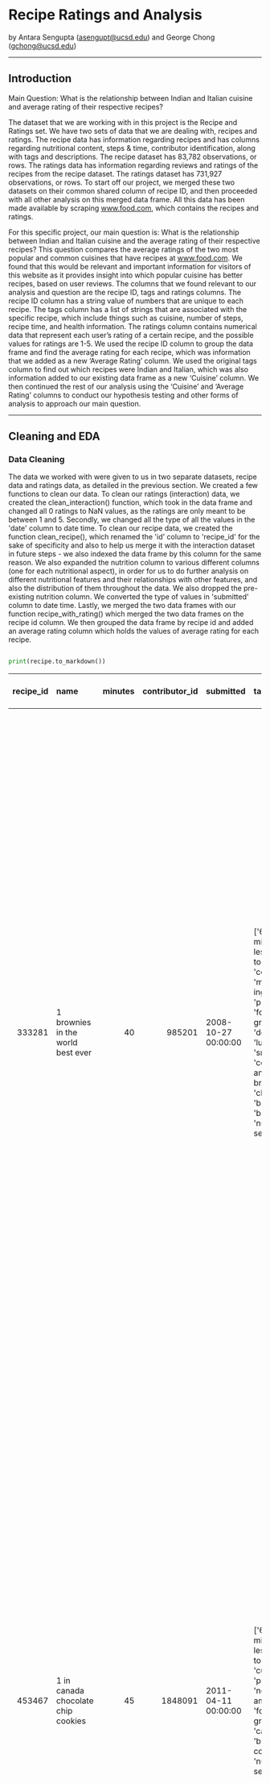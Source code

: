 


# Recipe Ratings and Analysis

by Antara Sengupta (asengupt@ucsd.edu) and George Chong (gchong@ucsd.edu)

---

## Introduction

Main Question: What is the relationship between Indian and Italian cuisine and average rating of their respective recipes?

The dataset that we are working with in this project is the Recipe and Ratings set. We have two sets of data that we are dealing with, recipes and ratings. The recipe data has information regarding recipes and has columns regarding nutritional content, steps & time, contributor identification, along with tags and descriptions. The recipe dataset has 83,782 observations, or rows. The ratings data has information regarding reviews and ratings of the recipes from the recipe dataset. The ratings dataset has 731,927 observations, or rows. To start off our project, we merged these two datasets on their common shared column of recipe ID, and then proceeded with all other analysis on this merged data frame. All this data has been made available by scraping www.food.com, which contains the recipes and ratings. 

For this specific project, our main question is: What is the relationship between Indian and Italian cuisine and the average rating of their respective recipes? This question compares the average ratings of the two most popular and common cuisines that have recipes at www.food.com. We found that this would be relevant and important information for visitors of this website as it provides insight into which popular cuisine has better recipes, based on user reviews. The columns that we found relevant to our analysis and question are the recipe ID, tags and ratings columns. The recipe ID column has a string value of numbers that are unique to each recipe. The tags column has a list of strings that are associated with the specific recipe, which include things such as cuisine, number of steps, recipe time, and health information. The ratings column contains numerical data that represent each user’s rating of a certain recipe, and the possible values for ratings are 1-5. We used the recipe ID column to group the data frame and find the average rating for each recipe, which was information that we added as a new ‘Average Rating’ column. We used the original tags column to find out which recipes were Indian and Italian, which was also information added to our existing data frame as a new ‘Cuisine’ column. We then continued the rest of our analysis using the ‘Cuisine’ and ‘Average Rating’ columns to conduct our hypothesis testing and other forms of analysis to approach our main question. 

---

## Cleaning and EDA

### Data Cleaning 

The data we worked with were given to us in two separate datasets, recipe data and ratings data, as detailed in the previous section. We created a few functions to clean our data. To clean our ratings (interaction) data, we created the clean_interaction() function, which took in the data frame and changed all 0 ratings to NaN values, as the ratings are only meant to be between 1 and 5. Secondly, we changed all the type of all the values in the 'date' column to date time. To clean our recipe data, we created the function clean_recipe(), which renamed the 'id' column to 'recipe_id' for the sake of specificity and also to help us merge it with the interaction dataset in future steps - we also indexed the data frame by this column for the same reason. We also expanded the nutrition column to various different columns (one for each nutritional aspect), in order for us to do further analysis on different nutritional features and their relationships with other features, and also the distribution of them throughout the data. We also dropped the pre-existing nutrition column. We converted the type of values in 'submitted' column to date time. Lastly, we merged the two data frames with our function recipe_with_rating() which merged the two data frames on the recipe id column. We then grouped the data frame by recipe id and added an average rating column which holds the values of average rating for each recipe. 

```py

print(recipe.to_markdown())

```

|   recipe_id | name                                 |   minutes |   contributor_id | submitted           | tags                                                                                                                                                                                                                                                                                               |   n_steps | steps                                                                                                                                                                                                                                                                                                                                                                                                                                                                                                                                                                                                                                                                                                                                                                                                                                                                                                                                                                                                                                                                                                                                                                                                                                                                                                                                                                               | description                                                                                                                                                                                                                                                                                                                                                                       | ingredients                                                                                                                                                                                                                             |   n_ingredients |   calories (#) |   total fat (PDV) |   sugar (PDV) |   sodium (PDV) |   protein (PDV) |   saturated fat (PDV) |   carbohydrates (PDV) |   avg rating |
|------------:|:-------------------------------------|----------:|-----------------:|:--------------------|:---------------------------------------------------------------------------------------------------------------------------------------------------------------------------------------------------------------------------------------------------------------------------------------------------|----------:|:------------------------------------------------------------------------------------------------------------------------------------------------------------------------------------------------------------------------------------------------------------------------------------------------------------------------------------------------------------------------------------------------------------------------------------------------------------------------------------------------------------------------------------------------------------------------------------------------------------------------------------------------------------------------------------------------------------------------------------------------------------------------------------------------------------------------------------------------------------------------------------------------------------------------------------------------------------------------------------------------------------------------------------------------------------------------------------------------------------------------------------------------------------------------------------------------------------------------------------------------------------------------------------------------------------------------------------------------------------------------------------|:----------------------------------------------------------------------------------------------------------------------------------------------------------------------------------------------------------------------------------------------------------------------------------------------------------------------------------------------------------------------------------|:----------------------------------------------------------------------------------------------------------------------------------------------------------------------------------------------------------------------------------------|----------------:|---------------:|------------------:|--------------:|---------------:|----------------:|----------------------:|----------------------:|-------------:|
|      333281 | 1 brownies in the world    best ever |        40 |           985201 | 2008-10-27 00:00:00 | ['60-minutes-or-less', 'time-to-make', 'course', 'main-ingredient', 'preparation', 'for-large-groups', 'desserts', 'lunch', 'snacks', 'cookies-and-brownies', 'chocolate', 'bar-cookies', 'brownies', 'number-of-servings']                                                                        |        10 | ['heat the oven to 350f and arrange the rack in the middle', 'line an 8-by-8-inch glass baking dish with aluminum foil', 'combine chocolate and butter in a medium saucepan and cook over medium-low heat , stirring frequently , until evenly melted', 'remove from heat and let cool to room temperature', 'combine eggs , sugar , cocoa powder , vanilla extract , espresso , and salt in a large bowl and briefly stir until just evenly incorporated', 'add cooled chocolate and mix until uniform in color', 'add flour and stir until just incorporated', 'transfer batter to the prepared baking dish', 'bake until a tester inserted in the center of the brownies comes out clean , about 25 to 30 minutes', 'remove from the oven and cool completely before cutting']                                                                                                                                                                                                                                                                                                                                                                                                                                                                                                                                                                                                   | these are the most; chocolatey, moist, rich, dense, fudgy, delicious brownies that you'll ever make.....sereiously! there's no doubt that these will be your fav brownies ever for you can add things to them or make them plain.....either way they're pure heaven!                                                                                                              | ['bittersweet chocolate', 'unsalted butter', 'eggs', 'granulated sugar', 'unsweetened cocoa powder', 'vanilla extract', 'brewed espresso', 'kosher salt', 'all-purpose flour']                                                          |               9 |          138.4 |                10 |            50 |              3 |               3 |                    19 |                     6 |            4 |
|      453467 | 1 in canada chocolate chip cookies   |        45 |          1848091 | 2011-04-11 00:00:00 | ['60-minutes-or-less', 'time-to-make', 'cuisine', 'preparation', 'north-american', 'for-large-groups', 'canadian', 'british-columbian', 'number-of-servings']                                                                                                                                      |        12 | ['pre-heat oven the 350 degrees f', 'in a mixing bowl , sift together the flours and baking powder', 'set aside', 'in another mixing bowl , blend together the sugars , margarine , and salt until light and fluffy', 'add the eggs , water , and vanilla to the margarine / sugar mixture and mix together until well combined', 'add in the flour mixture to the wet ingredients and blend until combined', 'scrape down the sides of the bowl and add the chocolate chips', 'mix until combined', 'scrape down the sides to the bowl again', 'using an ice cream scoop , scoop evenly rounded balls of dough and place of cookie sheet about 1 - 2 inches apart to allow for spreading during baking', 'bake for 10 - 15 minutes or until golden brown on the outside and soft & chewy in the center', 'serve hot and enjoy !']                                                                                                                                                                                                                                                                                                                                                                                                                                                                                                                                                  | this is the recipe that we use at my school cafeteria for chocolate chip cookies. they must be the best chocolate chip cookies i have ever had! if you don't have margarine or don't like it, then just use butter (softened) instead.                                                                                                                                            | ['white sugar', 'brown sugar', 'salt', 'margarine', 'eggs', 'vanilla', 'water', 'all-purpose flour', 'whole wheat flour', 'baking soda', 'chocolate chips']                                                                             |              11 |          595.1 |                46 |           211 |             22 |              13 |                    51 |                    26 |            5 |
|      306168 | 412 broccoli casserole               |        40 |            50969 | 2008-05-30 00:00:00 | ['60-minutes-or-less', 'time-to-make', 'course', 'main-ingredient', 'preparation', 'side-dishes', 'vegetables', 'easy', 'beginner-cook', 'broccoli']                                                                                                                                               |         6 | ['preheat oven to 350 degrees', 'spray a 2 quart baking dish with cooking spray , set aside', 'in a large bowl mix together broccoli , soup , one cup of cheese , garlic powder , pepper , salt , milk , 1 cup of french onions , and soy sauce', 'pour into baking dish , sprinkle remaining cheese over top', 'bake for 25 minutes or until cheese is lightly browned', 'sprinkle with rest of french fried onions and bake until onions are browned and cheese is bubbly , about 10 more minutes']                                                                                                                                                                                                                                                                                                                                                                                                                                                                                                                                                                                                                                                                                                                                                                                                                                                                               | since there are already 411 recipes for broccoli casserole posted to "zaar" ,i decided to call this one  #412 broccoli casserole.i don't think there are any like this one in the database. i based this one on the famous "green bean casserole" from campbell's soup. but i think mine is better since i don't like cream of mushroom soup.submitted to "zaar" on may 28th,2008 | ['frozen broccoli cuts', 'cream of chicken soup', 'sharp cheddar cheese', 'garlic powder', 'ground black pepper', 'salt', 'milk', 'soy sauce', 'french-fried onions']                                                                   |               9 |          194.8 |                20 |             6 |             32 |              22 |                    36 |                     3 |            5 |
|      286009 | millionaire pound cake               |       120 |           461724 | 2008-02-12 00:00:00 | ['time-to-make', 'course', 'cuisine', 'preparation', 'occasion', 'north-american', 'desserts', 'american', 'southern-united-states', 'dinner-party', 'holiday-event', 'cakes', 'dietary', 'christmas', 'thanksgiving', 'low-sodium', 'low-in-something', 'taste-mood', 'sweet', '4-hours-or-less'] |         7 | ['freheat the oven to 300 degrees', 'grease a 10-inch tube pan with butter , dust the bottom and sides with flour , and set aside', 'in a large mixing bowl , cream the butter and sugar with an electric mixer and add the eggs one at a time , beating after each addition', 'alternately add the flour and milk , stirring till the batter is smooth', 'add the two extracts and stir till well blended', 'scrape the batter into the prepared pan and bake till a cake tester or knife blade inserted in the center comes out clean , about 1 1 / 2 hours', 'cool the cake in the pan on a rack for 5 minutes , then turn it out on the rack to cool completely']                                                                                                                                                                                                                                                                                                                                                                                                                                                                                                                                                                                                                                                                                                               | why a millionaire pound cake?  because it's super rich!  this scrumptious cake is the pride of an elderly belle from jackson, mississippi.  the recipe comes from "the glory of southern cooking" by james villas.                                                                                                                                                                | ['butter', 'sugar', 'eggs', 'all-purpose flour', 'whole milk', 'pure vanilla extract', 'almond extract']                                                                                                                                |               7 |          878.3 |                63 |           326 |             13 |              20 |                   123 |                    39 |            5 |
|      475785 | 2000 meatloaf                        |        90 |          2202916 | 2012-03-06 00:00:00 | ['time-to-make', 'course', 'main-ingredient', 'preparation', 'main-dish', 'potatoes', 'vegetables', '4-hours-or-less', 'meatloaf', 'simply-potatoes2']                                                                                                                                             |        17 | ['pan fry bacon , and set aside on a paper towel to absorb excess grease', 'mince yellow onion , red bell pepper , and add to your mixing bowl', 'chop garlic and set aside', 'put 1tbsp olive oil into a saut pan , along with chopped garlic , teaspoons white pepper and a pinch of kosher salt', 'bring to a medium heat to sweat your garlic', 'preheat oven to 350f', 'coarsely chop your baby spinach add to your heated pan , stir frequently for approximately 5 min to wilt', 'add your spinach to the mixing bowl', 'chop your now cooled bacon , and add it to the mixing bowl', 'add your meatloaf mix to the bowl , with one egg and mix till thoroughly combined', 'add your goat cheese , one egg , 1 / 8 tsp white pepper and 1 / 8 tsp of kosher salt and mix till thoroughly combined', 'transfer to a 9x5 meatloaf pan , and cook for 60 min or until the internal temperature is at least 160f', 'let stand for 5min', 'melt 1tbsp unsalted butter into a frying pan , and cook up to three eggs at a time', 'crack each egg into a separate dish , in order to prevent egg shells from reaching the pan , then add salt and pepper to taste', 'wait until the egg whites are firm looking , but slightly runny on top before flipping your eggs', 'after flipping , wait 10~20 seconds before removing each egg and placing it over your slices of meatloaf'] | ready, set, cook! special edition contest entry: a mediterranean flavor inspired meatloaf dish. featuring: simply potatoes - shredded hash browns, egg, bacon, spinach, red bell pepper, and goat cheese.                                                                                                                                                                         | ['meatloaf mixture', 'unsmoked bacon', 'goat cheese', 'unsalted butter', 'eggs', 'baby spinach', 'yellow onion', 'red bell pepper', 'simply potatoes shredded hash browns', 'fresh garlic', 'kosher salt', 'white pepper', 'olive oil'] |              13 |          267   |                30 |            12 |             12 |              29 |                    48 |                     2 |            5 |



### Univariate Analysis

In the plot below, we are observing the distribution of average ratings across all recipes in our dataset. We can see a trend of increased amount of ratings for high rating values (ratings are on a scale of 1 to 5), and we can see the most common rating by far is 5, followed by 4, and decreasing after. 

<iframe src="assets/RatingDistribution.html" width=800 height=600 frameBorder=0></iframe>

### Bivariate Analysis

In the plot below, we are observing the distribution of average rating of recipes based on cuisine - Indian or Italian. It is visible that the ratings of the two cuisine follow a similar pattern, where there is a trend of higher proportion of ratings for high rating values (ratings are on a scale of 1 to 5), and we can see the most common ratings for both cuisines lie close 5.  

<iframe src="assets/ratingByCuisine.html" width=800 height=600 frameBorder=0></iframe>


### Interesting Aggregates 

Pivot Table #1 

In the table below, we are observing the distribution of ratings for each cuisine depending on the caloric amount of each recipe. We have binned the calories column to observe the differences in rating between different ranges of caloric value. As our main question explores the relationship between Indian and Italian recipes and their average ratings, this aggregation is signficant as we are analyzing different factors and contributors to differences in ratings between the recipes of the two cuisines. Here we are observing if the relationship between amount of calories in a recipe and average ratings grouped by cuisine to see if caloric amount impacts rating values between our cuisines of focus. For Indian cuisine, we can see that recipes that are on really high or low end of the calorie spectrum tend to be rated slightly higher than those in the middle. We did not observe anything too significant in regards to patterns in the Italian cuisine row. 

```py

print(pivot1.to_markdown())

```

| cuisine   |   (-0.001, 146.5] |   (146.5, 248.9] |   (248.9, 370.6] |   (370.6, 563.3] |   (563.3, 45609.0] |
|:----------|------------------:|-----------------:|-----------------:|-----------------:|-------------------:|
| indian    |           4.64254 |          4.52866 |          4.59874 |           4.6155 |            4.70294 |
| italian   |           4.67562 |          4.6511  |          4.65472 |           4.65   |            4.65549 |


Pivot Table #2

In the table below, we are observing the distribution of ratings for each cuisine depending on number for ingredients for each recipe. We have binned the n_ingredients column to observe the differences in rating between different ranges of ingredient amount. As our main question explores the relationship between Indian and Italian recipes and their average ratings, this aggregation is signficant as we are analyzing different factors and contributors to differences in ratings between the recipes of the two cuisines. Here we are observing if the relationship between amount of ingredients in a recipe and average ratings grouped by cuisine to see if ingredient amount impacts rating values between our cuisines of focus. For Indian cuisine, we can see that there s a slight decrease in rating as number of ingredients increase, however, this is variable and not constantly decreasing, so we did not observe any significant trend or pattern. None was observed for Italian cuisine either. 


```py

print(pivot2.to_markdown())

```

| cuisine   |   (0.999, 6.0] |   (6.0, 8.0] |   (8.0, 10.0] |   (10.0, 12.0] |   (12.0, 37.0] |
|:----------|---------------:|-------------:|--------------:|---------------:|---------------:|
| indian    |        4.65803 |      4.68053 |       4.59473 |        4.61984 |        4.58681 |
| italian   |        4.68381 |      4.65686 |       4.63912 |        4.65186 |        4.6548  |


---

## Assessment of Missingness

### NMAR Analysis

The rating column is NMAR because sometimes people do not want to leave a rating. This means that the data itself is the reason for missingness - the people who are leaving the rating column blank simply do so because they have no rating to give. Additional data that might be helpful is the reviews column and also information directly from the reviews section of www.food.com, because we looked through the website and sometimes the ratings that are missing are associated with reviews that are questions or remarks. Therefore, they are not actual reviews of someone who tried the recipe, meaning that they would not even be able to have a valid review. This can make the missingness in the ratings column MAR because the missingness can be dependent on the reviews column. The value in the review column can impact the missingness in the rating column, because if the review is a question and remark instead of a rating based review, then the corresponding value in the rating column may be missing. 

### Missingness Dependency 

<iframe src="assets/ks_ingredients.html" width=800 height=600 frameBorder=0></iframe>


<iframe src="assets/diff_mean_ingredients.html" width=800 height=600 frameBorder=0></iframe>


---

## Hypothesis Testing

### Permutation Test Key Info:

Main Question: What is the relationship between Indian and Italian cuisine and average rating of their respective recipes? *Specifically for this permutation test, we used a more specific question: Are Italian Recipes on average rated higher than Indian Recipes?

Null Hypothesis: In the population,ratings of Italian recipes and indian recipes have the same distribution, and the observed differences in our samples are due to random chance.

Alternative hypotheses: In the population, italian recipes have higher ratings than indian recipes, on average. The observed difference in our samples cannot be explained by random chance alone.

Choice of test statistic: Difference in group means

Choice of significance level: alpha = 0.01 

Resulting p-value: 0.0413



### Process Details & Findings 

The main question that we explored throughout our project was: What is the relationship between Indian and Italian cuisine and average rating of their respective recipes? 

However, when it came to conducting our permutation test, we wanted to be very specific, so we went with an even more precise question: Are Italian Recipes on average rated higher than Indian Recipes? We chose to do this as we believd that while our main question was very important in all of exploratory analysis we did, we wanted to study a specific instance that was encompassed within our main question. While our main question studies the relationship between the recipes of two popular cuisinses and their ratings, our hypothesis test is based upon our observed statistic, which is that Italian recipes are rated higher than Indian recipes. We wanted to explore this phenomenon further, which is why we based our hypothesis test off of a specific instance in the relationship between the average ratings of Indian and Italian cuisine. 

The method we chose for investigating was permutation testing, as we were dealing with figuring out whether two samples, in this case Indian recipes and Italian recipes, come from the same distribution. Our approach involved shuffling group labels under the null in attempts to reject the null hypothesis. 

We built a function has_tag() which takes in a dataframe and a tag, and returns a boolean series based upon whether each recipe has the desired tag. We used this as a mask to extract the desired rows of our dataframe, which in this case were the rows that had ‘Indian’ or ‘Italian’ in the tags column, and created a cuisine column that had three values: ‘Indian’, ‘Italian’, and ‘NaN’ (if it was neither). We dropped the null values in order to only deal with the relevant data, and then ran our permutation test by shuffling the cuisine labels and recalculating the total average rating for Indian and Italian recipes. 

The test statistic that we chose was the difference in group means, as our question attempts to explore if a certain cuisine is rated higher on average than another, and we believe that finding the difference in group means was the most appropriate statistic to calculate in this scenario. Our observed statistic showed that the average rating for Italian recipes were higher than Indian. The significance level we chose was alpha = 0.01. We opted for a signficance level of 0.01 rather 0.05 because we wanted to reduce the likelihood of false positives, which occur with more frequency the larger the signficance level is. After running our permutation test 1500 times, we got a p-value of 0.0413, which is greater than our significance level, meaning that we failed to reject the null hypothesis. That means that in terms of and based on our permutation test, we cannot determine whether Indian and Italian recipes are from different populations. 


<iframe src="assets/permutationplot.html" width=800 height=600 frameBorder=0></iframe>


---
